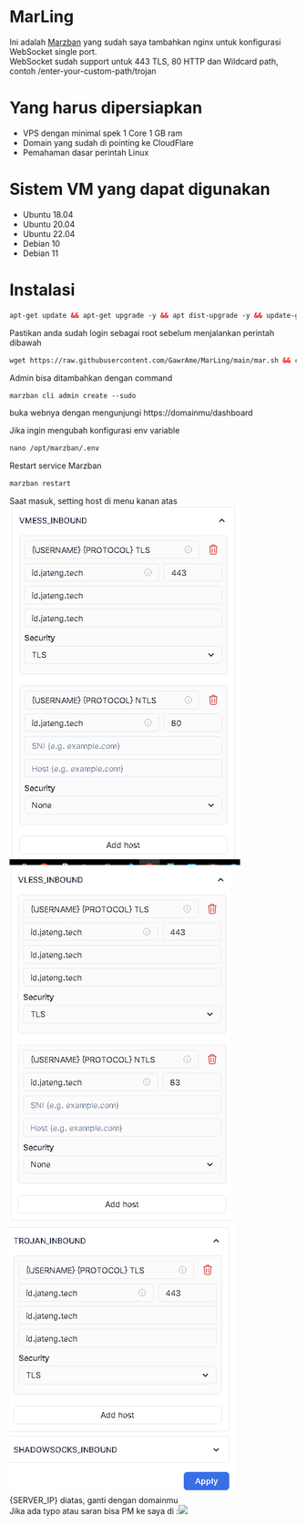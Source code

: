 # MarLing

Ini adalah [Marzban](https://github.com/Gozargah/Marzban) yang sudah saya tambahkan nginx untuk konfigurasi WebSocket single port. </br>
WebSocket sudah support untuk 443 TLS, 80 HTTP dan Wildcard path, contoh /enter-your-custom-path/trojan

# Yang harus dipersiapkan
- VPS dengan minimal spek 1 Core 1 GB ram
- Domain yang sudah di pointing ke CloudFlare
- Pemahaman dasar perintah Linux

# Sistem VM yang dapat digunakan

- Ubuntu 18.04 </br>
- Ubuntu 20.04 </br>
- Ubuntu 22.04 </br>
- Debian 10 </br>
- Debian 11 </br>



# Instalasi
  ```html
 apt-get update && apt-get upgrade -y && apt dist-upgrade -y && update-grub && reboot
 ```
Pastikan anda sudah login sebagai root sebelum menjalankan perintah dibawah
 ```html
 wget https://raw.githubusercontent.com/GawrAme/MarLing/main/mar.sh && chmod +x mar.sh && ./mar.sh
 ```
 
Admin bisa ditambahkan dengan command
```html
marzban cli admin create --sudo
 ```
buka webnya dengan mengunjungi https://domainmu/dashboard <br>

Jika ingin mengubah konfigurasi env variable 
```html
nano /opt/marzban/.env
 ```
Restart service Marzban 
```html
marzban restart
 ```
 
 Saat masuk, setting host di menu kanan atas <br>
 ![Screenshot_20230404-154004_Termius](https://raw.githubusercontent.com/Agunxzzz/MarXray/main/vmess.png)
 ![Screenshot_20230404-154004_Termius](https://raw.githubusercontent.com/Agunxzzz/MarXray/main/vless.png)
 ![Screenshot_20230404-154004_Termius](https://raw.githubusercontent.com/Agunxzzz/MarXray/main/trojan.png)
 <br>
 {SERVER_IP} diatas, ganti dengan domainmu <br>
Jika ada typo atau saran bisa PM ke saya di :<a href="https://t.me/EkoLing" target=”_blank”><img src="https://img.shields.io/static/v1?style=for-the-badge&logo=Telegram&label=Telegram&message=Click%20Here&color=blue"></a><br>
<br>


